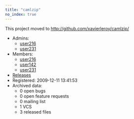 ```yaml
---
title: "camlzip"
no_index: true
---
```


This project moved to http://github.com/xavierleroy/camlzip/



* Admins:
  * [user216](/users/user216)
  * [user231](/users/user231)
* Members:
  * [user216](/users/user216)
  * [user142](/users/user142)
  * [user231](/users/user231)
* [Releases](https://download.ocamlcore.org/camlzip)
* Registered: 2009-12-11 13:41:53
* Archived data:
  * 0 open bugs
  * 0 open feature requests
  * 0 mailing list
  * 1 VCS
  * 3 released files
